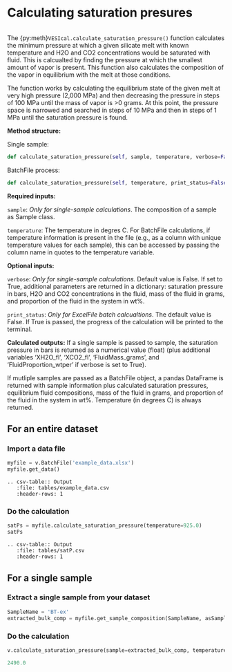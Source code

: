 # Calculating saturation presures

```{contents}
```

The {py:meth}`VESIcal.calculate_saturation_pressure()` function calculates the minimum pressure at which a given silicate melt with known temperature and H2O and CO2 concentrations would be saturated with fluid. This is calcualted by finding the pressure at which the smallest amount of vapor is present. This function also calculates the composition of the vapor in equilibrium with the melt at those conditions.

The function works by calculating the equilibrium state of the given melt at very high pressure (2,000 MPa) and then decreasing the pressure in steps of 100 MPa until the mass of vapor is >0 grams. At this point, the pressure space is narrowed and searched in steps of 10 MPa and then in steps of 1 MPa until the saturation pressure is found.

**Method structure:**

Single sample:

```python
def calculate_saturation_pressure(self, sample, temperature, verbose=False).result
```

BatchFile process:

```python
def calculate_saturation_pressure(self, temperature, print_status=False)
```

**Required inputs:**

`sample`: *Only for single-sample calculations*. The composition of a sample as Sample class.

`temperature`: The temperature in degres C. For BatchFile calculations, if temperature information is present in the file (e.g., as a column with unique temperature values for each sample), this can be accessed by passing the column name in quotes to the temperature variable.

**Optional inputs:**

`verbose`: *Only for single-sample calculations.* Default value is False. If set to True, additional parameters are returned in a dictionary: saturation pressure in bars, H2O and CO2 concentrations in the fluid, mass of the fluid in grams, and proportion of the fluid in the system in wt%.

`print_status`: *Only for ExcelFile batch calcualtions*. The default value is False. If True is passed, the progress of the calculation will be printed to the terminal.

**Calculated outputs:**
If a single sample is passed to sample, the saturation pressure in bars is returned as a numerical value (float) (plus additional variables ‘XH2O_fl’, ‘XCO2_fl’, ‘FluidMass_grams’, and ‘FluidProportion_wtper’ if verbose is set to True).

If mutliple samples are passed as a BatchFile object, a pandas DataFrame is returned with sample information plus calculated saturation pressures, equilibrium fluid compositions, mass of the fluid in grams, and proportion of the fluid in the system in wt%. Temperature (in degrees C) is always returned.

## For an entire dataset

### Import a data file

```python
myfile = v.BatchFile('example_data.xlsx')
myfile.get_data()
```

```{eval-rst}
.. csv-table:: Output
   :file: tables/example_data.csv
   :header-rows: 1
```

### Do the calculation

```python
satPs = myfile.calculate_saturation_pressure(temperature=925.0)
satPs
```

```{eval-rst}
.. csv-table:: Output
   :file: tables/satP.csv
   :header-rows: 1
```

## For a single sample

### Extract a single sample from your dataset

```python
SampleName = 'BT-ex'
extracted_bulk_comp = myfile.get_sample_composition(SampleName, asSampleClass=True)
```

### Do the calculation

```python
v.calculate_saturation_pressure(sample=extracted_bulk_comp, temperature=925.0).result
```

```python
2490.0
```
